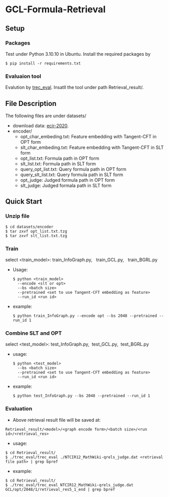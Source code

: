 # GCL-Formula-Retrieval
## Setup
### Packages
Test under Python 3.10.10 in Ubuntu. Install the required packages by
```
$ pip install -r requirements.txt
```
### Evaluaion tool
Evalution by [trec_eval](https://github.com/usnistgov/trec_eval). Insatll the tool under path Retrieval_result/.

## File Description
The following files are under datasets/
* download data: [ecir-2020](https://drive.google.com/drive/folders/1emboT7k4m7yKjru3AOb1xScZgbUnQuC8).
* encoder/
  * opt_char_embeding.txt: Feature embedding with Tangent-CFT in OPT form
  * slt_char_embeding.txt: Feature embedding with Tangent-CFT in SLT form
  * opt_list.txt: Formula path in OPT form
  * slt_list.txt: Formula path in SLT form
  * query_opt_list.txt: Query formula path in OPT form
  * query_slt_list.txt: Query formula path in SLT form
  * opt_judge: Judged formula path in OPT form
  * slt_judge: Judged formala path in SLT form

## Quick Start
### Unzip file
```
$ cd datasets/encoder
$ tar zxvf opt_list.txt.tzg
$ tar zxvf slt_list.txt.tzg
```
### Train
select <train_model>:  train_InfoGraph.py, &nbsp; train_GCL.py, &nbsp; train_BGRL.py
* Usage:
  ```
  $ python <train_model>
    --encode <slt or opt>
    --bs <batch size>
    --pretrained <set to use Tangent-CFT embedding as feature>
    --run_id <run id>
  ```
* example:
  ```
  $ python train_InfoGraph.py --encode opt --bs 2048 --pretrained --run_id 1
  ```
### Combine SLT and OPT
select <test_model>: test_InfoGraph.py,&nbsp;  test_GCL.py,&nbsp;  test_BGRL.py
* usage:
  ```
  $ python <test_model>
    --bs <batch size>
    --pretrained <set to use Tangent-CFT embedding as feature>
    --run_id <run id>
  ```
* example:
  ```
  $ python test_InfoGraph.py --bs 2048 --pretrained --run_id 1
  ```
### Evaluation
* Above retrieval result file will be saved at:
```
Retrieval_result/<model>/<graph encode form>/<batch size>/<run id>/<retrieval_res>
```
* usage:
```
$ cd Retrieval_result/
$ ./trec_eval/trec_eval ./NTCIR12_MathWiki-qrels_judge.dat <retrieval file path> | grep bpref
```
* example:
```
$ cd Retrieval_result/
$ ./trec_eval/trec_eval NTCIR12_MathWiki-qrels_judge.dat GCL/opt/2048/1/retrieval_res5_1_end | grep bpref
```
